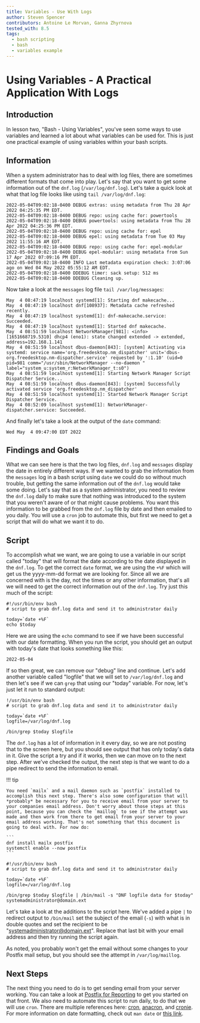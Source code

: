 ```yaml
---
title: Variables - Use With Logs
author: Steven Spencer
contributors: Antoine Le Morvan, Ganna Zhyrnova
tested_with: 8.5
tags:
  - bash scripting
  - bash
  - variables example
---
```


# Using Variables - A Practical Application With Logs

## Introduction

In lesson two, "Bash - Using Variables", you've seen some ways to use variables and learned a lot about what variables can be used for. This is just one practical example of using variables within your bash scripts.

## Information

When a system administrator has to deal with log files, there are sometimes different formats that come into play. Let's say that you want to get some information out of the `dnf.log` (`/var/log/dnf.log`). Let's take a quick look at what that log file looks like using `tail /var/log/dnf.log`:


```
2022-05-04T09:02:18-0400 DEBUG extras: using metadata from Thu 28 Apr 2022 04:25:35 PM EDT.
2022-05-04T09:02:18-0400 DEBUG repo: using cache for: powertools
2022-05-04T09:02:18-0400 DEBUG powertools: using metadata from Thu 28 Apr 2022 04:25:36 PM EDT.
2022-05-04T09:02:18-0400 DEBUG repo: using cache for: epel
2022-05-04T09:02:18-0400 DEBUG epel: using metadata from Tue 03 May 2022 11:55:16 AM EDT.
2022-05-04T09:02:18-0400 DEBUG repo: using cache for: epel-modular
2022-05-04T09:02:18-0400 DEBUG epel-modular: using metadata from Sun 17 Apr 2022 07:09:16 PM EDT.
2022-05-04T09:02:18-0400 INFO Last metadata expiration check: 3:07:06 ago on Wed 04 May 2022 05:55:12 AM EDT.
2022-05-04T09:02:18-0400 DDEBUG timer: sack setup: 512 ms
2022-05-04T09:02:18-0400 DDEBUG Cleaning up.
```

Now take a look at the `messages` log file `tail /var/log/messages`:

```
May  4 08:47:19 localhost systemd[1]: Starting dnf makecache...
May  4 08:47:19 localhost dnf[108937]: Metadata cache refreshed recently.
May  4 08:47:19 localhost systemd[1]: dnf-makecache.service: Succeeded.
May  4 08:47:19 localhost systemd[1]: Started dnf makecache.
May  4 08:51:59 localhost NetworkManager[981]: <info>  [1651668719.5310] dhcp4 (eno1): state changed extended -> extended, address=192.168.1.141
May  4 08:51:59 localhost dbus-daemon[843]: [system] Activating via systemd: service name='org.freedesktop.nm_dispatcher' unit='dbus-org.freedesktop.nm-dispatcher.service' requested by ':1.10' (uid=0 pid=981 comm="/usr/sbin/NetworkManager --no-daemon " label="system_u:system_r:NetworkManager_t:s0")
May  4 08:51:59 localhost systemd[1]: Starting Network Manager Script Dispatcher Service...
May  4 08:51:59 localhost dbus-daemon[843]: [system] Successfully activated service 'org.freedesktop.nm_dispatcher'
May  4 08:51:59 localhost systemd[1]: Started Network Manager Script Dispatcher Service.
May  4 08:52:09 localhost systemd[1]: NetworkManager-dispatcher.service: Succeeded.
```

And finally let's take a look at the output of the `date` command:

```
Wed May  4 09:47:00 EDT 2022
```

## Findings and Goals

What we can see here is that the two log files, `dnf.log` and `messages` display the date in entirely different ways. If we wanted to grab the information from the `messages` log in a bash script using `date` we could do so without much trouble, but getting the same information out of the `dnf.log` would take some doing. Let's say that as a system administrator, you need to review the `dnf.log` daily to make sure that nothing was introduced to the system that you weren't aware of or that might cause problems. You want this information to be grabbed from the `dnf.log` file by date and then emailed to you daily. You will use a `cron` job to automate this, but first we need to get a script that will do what we want it to do.

## Script

To accomplish what we want, we are going to use a variable in our script called "today" that will format the date according to the date displayed in the `dnf.log`.  To get the correct `date` format, we are using the `+%F` which will get us the yyyy-mm-dd format we are looking for. Since all we are concerned with is the day, not the times or any other information, that's all we will need to get the correct information out of the `dnf.log`. Try just this much of the script:

```
#!/usr/bin/env bash
# script to grab dnf.log data and send it to administrator daily

today=`date +%F`
echo $today
```

Here we are using the `echo` command to see if we have been successful with our date formatting. When you run the script, you should get an output with today's date that looks something like this:

```
2022-05-04
```

If so then great, we can remove our "debug" line and continue. Let's add another variable called "logfile" that we will set to `/var/log/dnf.log` and then let's see if we can `grep` that using our "today" variable. For now, let's just let it run to standard output:

```
!/usr/bin/env bash
# script to grab dnf.log data and send it to administrator daily

today=`date +%F`
logfile=/var/log/dnf.log

/bin/grep $today $logfile
```

The `dnf.log` has a lot of information in it every day, so we are not posting that to the screen here, but you should see output that has only today's data in it. Give the script a try and if it works, then we can move on to the next step. After we've checked the output, the next step is that we want to do a pipe redirect to send the information to email.

!!! tip

    You need `mailx` and a mail daemon such as `postfix` installed to accomplish this next step. There's also some configuration that will *probably* be necessary for you to receive email from your server to your companies email address. Don't worry about those steps at this point, because you can check the `maillog` to see if the attempt was made and then work from there to get email from your server to your email address working. That's not something that this document is going to deal with. For now do:

    ```
    dnf install mailx postfix
    systemctl enable --now postfix
    ```

```
#!/usr/bin/env bash
# script to grab dnf.log data and send it to administrator daily

today=`date +%F`
logfile=/var/log/dnf.log

/bin/grep $today $logfile | /bin/mail -s "DNF logfile data for $today" systemadministrator@domain.ext
```

Let's take a look at the additions to the script here. We've added a pipe `|` to redirect output to `/bin/mail` set the subject of the email (`-s`) with what is in double quotes and set the recipient to be "systemadministrator@domain.ext". Replace that last bit with your email address and then try running the script again.

As noted, you probably won't get the email without some changes to your Postfix mail setup, but you should see the attempt in `/var/log/maillog`.

## Next Steps

The next thing you need to do is to get sending email from your server working. You can take a look at [Postfix for Reporting](../../../guides/email/postfix_reporting.md) to get you started on that front. We also need to automate this script to run daily, to do that we will use `cron`. There are multiple references here: [cron](../../../guides/automation/cron_jobs_howto.md), [anacron](../../../guides/automation/anacron.md), and [cronie](../../../guides/automation/cronie.md). For more information on date formatting, check out `man date` or [this link](https://man7.org/linux/man-pages/man1/date.1.html).
